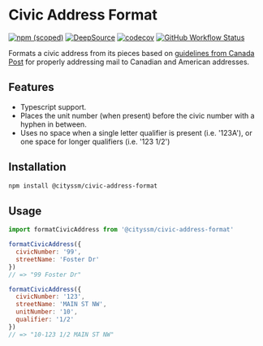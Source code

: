 # Civic Address Format

[![npm (scoped)](https://img.shields.io/npm/v/@cityssm/civic-address-format)](https://www.npmjs.com/package/@cityssm/civic-address-format)
[![DeepSource](https://app.deepsource.com/gh/cityssm/civic-address-format.svg/?label=active+issues&show_trend=true&token=TB7MABBKAv5oGVsF21nBBawJ)](https://app.deepsource.com/gh/cityssm/civic-address-format/)
[![codecov](https://codecov.io/gh/cityssm/civic-address-format/branch/main/graph/badge.svg?token=JZX2EZXFPE)](https://codecov.io/gh/cityssm/civic-address-format)
[![GitHub Workflow Status](https://img.shields.io/github/actions/workflow/status/cityssm/civic-address-format/coverage.yml)](https://github.com/cityssm/civic-address-format/actions/workflows/coverage.yml)

Formats a civic address from its pieces based on
[guidelines from Canada Post](https://www.canadapost-postescanada.ca/cpc/en/support/kb/addressing/accuracy/addressing-mail-accurately)
for properly addressing mail to Canadian and American addresses.

## Features

- Typescript support.
- Places the unit number (when present) before the civic number with a hyphen in between.
- Uses no space when a single letter qualifier is present (i.e. '123A'), or one space for longer qualifiers (i.e. '123 1/2')

## Installation

```sh
npm install @cityssm/civic-address-format
```

## Usage

```javascript
import formatCivicAddress from '@cityssm/civic-address-format'

formatCivicAddress({
  civicNumber: '99',
  streetName: 'Foster Dr'
})
// => "99 Foster Dr"

formatCivicAddress({
  civicNumber: '123',
  streetName: 'MAIN ST NW',
  unitNumber: '10',
  qualifier: '1/2'
})
// => "10-123 1/2 MAIN ST NW"
```
